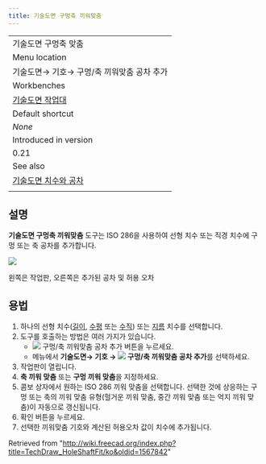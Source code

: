 ```yaml
---
title: 기술도면 구멍축 끼워맞춤
---
```


|                                                                                                                                  |
| -------------------------------------------------------------------------------------------------------------------------------- |
| 기술도면 구멍축 맞춤                                                                                                             |
| Menu location                                                                                                                    |
| 기술도면→ 기호→ 구멍/축 끼워맞춤 공차 추가                                                                                       |
| Workbenches                                                                                                                      |
| [기술도면 작업대](/TechDraw_Workbench/ko "TechDraw Workbench/ko")                                                                |
| Default shortcut                                                                                                                 |
| _None_                                                                                                                           |
| Introduced in version                                                                                                            |
| 0.21                                                                                                                             |
| See also                                                                                                                         |
| [기술도면 치수와 공차](/TechDraw_Geometric_dimensioning_and_tolerancing/ko "TechDraw Geometric dimensioning and tolerancing/ko") |
|                                                                                                                                  |

## 설명

**기술도면 구멍축 끼워맞춤** 도구는 ISO 286을 사용하여 선형 치수 또는 직경 치수에 구멍 또는 축 공차를 추가합니다.

![](/images/TechDraw_HoleShaftFitExample.png)

왼쪽은 작업판, 오른쪽은 추가된 공차 및 허용 오차

## 용법

1. 하나의 선형 치수([길이](/TechDraw_LengthDimension/ko "TechDraw LengthDimension/ko"), [수평](/TechDraw_HorizontalDimension/ko "TechDraw HorizontalDimension/ko") 또는 [수직](/TechDraw_VerticalDimension/ko "TechDraw VerticalDimension/ko")) 또는 [지름](/TechDraw_DiameterDimension/ko "TechDraw DiameterDimension/ko") 치수를 선택합니다.
2. 도구를 호출하는 방법은 여러 가지가 있습니다.
   - ![](/images/TechDraw_HoleShaftFit.svg) 구멍/축 끼워맞춤 공차 추가 버튼을 누르세요.
   * 메뉴에서 **기술도면→ 기호 → ![](/images/TechDraw_HoleShaftFit.svg) 구멍/축 끼워맞춤 공차 추가**를 선택하세요.
3. 작업판이 열립니다.
4. **축 끼워 맞춤** 또는 **구멍 끼워 맞춤**을 지정하세요.
5. 콤보 상자에서 원하는 ISO 286 끼워 맞춤을 선택합니다. 선택한 것에 상응하는 구멍 또는 축의 끼워 맞춤 유형(헐거운 끼워 맞춤, 중간 끼워 맞춤 또는 억지 끼워 맞춤)이 자동으로 갱신됩니다.
6. 확인 버튼을 누르세요.
7. 선택한 끼워맞춤 기호와 계산된 허용오차 값이 치수에 추가됩니다.

Retrieved from "<http://wiki.freecad.org/index.php?title=TechDraw_HoleShaftFit/ko&oldid=1567842>"

